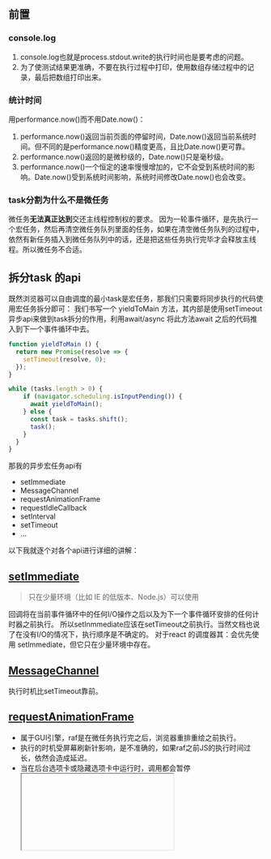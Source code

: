 ## 前置
### console.log

1. console.log也就是process.stdout.write的执行时间也是要考虑的问题。
2. 为了使测试结果更准确，不要在执行过程中打印，使用数组存储过程中的记录，最后把数组打印出来。
### 统计时间
用performance.now()而不用Date.now()：

1. performance.now()返回当前页面的停留时间，Date.now()返回当前系统时间。但不同的是performance.now()精度更高，且比Date.now()更可靠。
2. performance.now()返回的是微秒级的，Date.now()只是毫秒级。
3. performance.now()一个恒定的速率慢慢增加的，它不会受到系统时间的影响。Date.now()受到系统时间影响，系统时间修改Date.now()也会改变。
### task分割为什么不是微任务
微任务**无法真正达到**交还主线程控制权的要求。
因为一轮事件循环，是先执行一个宏任务，然后再清空微任务队列里面的任务，如果在清空微任务队列的过程中，依然有新任务插入到微任务队列中的话，还是把这些任务执行完毕才会释放主线程。所以微任务不合适。
## 拆分task 的api
既然浏览器可以自由调度的最小task是宏任务，那我们只需要将同步执行的代码使用宏任务拆分即可：
我们书写一个 yieldToMain 方法，其内部是使用setTimeout异步api来做到task拆分的作用，利用await/async 将此方法await 之后的代码推入到下一个事件循环中去。
```javascript
function yieldToMain () {
  return new Promise(resolve => {
    setTimeout(resolve, 0);
  });
}

while (tasks.length > 0) {
    if (navigator.scheduling.isInputPending()) {
      await yieldToMain();
    } else {
      const task = tasks.shift();
      task();
    }
  }
}
```
那我的异步宏任务api有 

- setImmediate
- MessageChannel
- requestAnimationFrame
- requestIdleCallback
- setInterval
- setTimeout
- ...

以下我就逐个对各个api进行详细的讲解：
## [setImmediate](https://developer.mozilla.org/en-US/docs/Web/API/Window/setImmediate)
> 只在少量环境（比如 IE 的低版本、Node.js）可以使用

回调将在当前事件循环中的任何I/O操作之后以及为下一个事件循环安排的任何计时器之前执行。
所以setInmmediate应该在setTimeout之前执行。当然文档也说了在没有I/O的情况下，执行顺序是不确定的。
对于react 的调度器其：会优先使用 setImmediate，但它只在少量环境中存在。
## [MessageChannel](https://developer.mozilla.org/en-US/docs/Web/API/MessageChannel)
执行时机比setTimeout靠前。
## [requestAnimationFrame](https://developer.mozilla.org/en-US/docs/Web/API/window/requestAnimationFrame)

- 属于GUI引擎，raf是在微任务执行完之后，浏览器重排重绘之前执行。
- 执行的时机受屏幕刷新针影响，是不准确的，如果raf之前JS的执行时间过长，依然会造成延迟。
- 当在后台选项卡或隐藏选项卡中运行时，调用都会暂停[<iframe>](https://developer.mozilla.org/en-US/docs/Web/HTML/Element/iframe)，以提高性能和电池寿命。
- 常用于更新dom，渲染动画。

## [requestIdleCallback](https://developer.mozilla.org/en-US/docs/Web/API/Window/requestIdleCallback)
定位于执行后台和低优先级任务、执行频率。
在完成一帧中的输入处理、渲染和合成之后，线程会进入空闲时期（idle period），直到下一帧开始，或者队列中的任务被激活，又或者收到了用户新的输入。
requestIdleCallback 定义的回调就是在这段空闲时期执行。（Frame 渲染帧）
![image01.png](https://intranetproxy.alipay.com/skylark/lark/0/2023/png/116956428/1702374768822-1d7e04e0-ffc8-4239-90f5-7b7a4184dc0b.png#clientId=uf54657cf-c1a5-4&from=ui&id=ub53cdf67&originHeight=139&originWidth=737&originalType=binary&ratio=2&rotation=0&showTitle=false&size=23325&status=done&style=none&taskId=udb181e1b-2d4c-4b4e-97b9-fe5e8b1a69a&title=)
如果不存在屏幕刷新，浏览器会安排连续的长度为 50ms 的空闲时期
![image00.png](https://intranetproxy.alipay.com/skylark/lark/0/2023/png/116956428/1702374854954-555e8399-ed35-449c-ba33-d58291eab234.png#clientId=uf54657cf-c1a5-4&from=ui&id=uac47c77d&originHeight=173&originWidth=670&originalType=binary&ratio=2&rotation=0&showTitle=false&size=20852&status=done&style=none&taskId=u0c934c0a-4b60-43d5-bafd-4542cb27171&title=)
requestIdleCallback的执行时机是在浏览器重排重绘之后，也就是浏览器的空闲时间执行。其实执行的时机是不准确的，raf执行的JS代码耗时可能会过长。
避免在空闲回调中改变 DOM。 空闲回调执行的时候，当前帧已经结束绘制了，所有布局的更新和计算也已经完成。如果你做的改变影响了布局，你可能会强制停止浏览器并重新计算，而从另一方面来看，这是不必要的。如果你的回调需要改变 DOM，它应该使用Window.requestAnimationFrame()来调度它。
## [setInterval](https://developer.mozilla.org/en-US/docs/Web/API/setInterval)

- “丢帧”现象
- 不同定时器的代码的执行间隔比预期小

我们先来看下面这个例子：
![2946295704-59c2493d9be93_fix732.webp](https://intranetproxy.alipay.com/skylark/lark/0/2023/webp/116956428/1702373410328-13c933ff-ee55-4185-85d2-e5d94b434c56.webp#clientId=ub15256b3-688e-4&from=ui&id=DIxBw&originHeight=356&originWidth=1046&originalType=binary&ratio=2&rotation=0&showTitle=false&size=8666&status=done&style=none&taskId=u150d9ec2-ee82-4cf3-8b83-6028e7d4fd1&title=)

1. click事件点击 
2. 0.2s 设置定时器 时间间隔为500ms
3. 0.7s timer线程将定时器回调方法func1推入事件队列，等待主线程执行。
4. 1s click事件执行结束，浏览器从事件队列中取出func1执行
5. 1.2s timer线程将func2 回调方法推入事件触发线程，等待主线程执行。
6. 1.7s timer线程想推入第三次回调方法，但是事件队列中含有该定时器的回调，所以跳过。（丢帧）
7. 2s func1 执行完毕，在下一轮事件循环立即执行func2方法。

丢帧：
当使用 setInterval()时，仅当事件队列中没有该定时器的任何其他代码实例时，才将定时器代码添加到事件队列中。
间隔：

- 时间间隔不受回调函数影响，是由timer线程调度的
- fun是在每一个周期内被执行
- **func 函数的实际调用间隔要比代码中设定的时间间隔要短**

也可能出现这种情况，就是 func 的执行所花费的时间比我们间隔的时间更长。
在这种情况下，JavaScript 引擎会等待 func 执行完成，然后检查调度程序，如果时间到了，则 **立即** 再次执行它。
极端情况下，如果函数每次执行时间都超过 delay 设置的时间，那么每次调用之间将完全没有停顿。
## [setTimeout](https://developer.mozilla.org/en-US/docs/Web/API/setTimeout)
setTimeout的递归层级过深的话，延迟就不是1ms，而是4ms，这样会造成延迟时间过长
### 浏览器
HTML5标准：如果嵌套的层级超过了 5 层，并且 timeout 小于 4ms，则设置 timeout 为 4ms。
chrome 中的 setTimeout 的行为基本和 HTML5 的标准一致。前 4 次，用的 timeout 都是 1ms以内延迟，后面的间隔时间都超过了 4ms；
### nodejs
nodejs 中并没有最小延时 4ms 的限制，而是每次调用都会有 1ms 左右的延时(有时会是0.几毫秒，有时会是1.多毫秒)。

## setTimeout和 setImmediate的比较
node v16.18.0 环境下 
```javascript
➜  js-api node  node.js
0.676934003829956 setTimeout
6.1175490617752075 setImmediate
➜  js-api node  node.js
0.7656099796295166 setTimeout
7.105100989341736 setImmediate
➜  js-api node  node.js
0.6082860231399536 setImmediate
5.74574601650238 setTimeout
```
两个人谁快表现出了一定的随机性，而且setTimeout的延迟也不一定都是1ms，有时会是小于1ms。
但是在I/O回调内，满足永远setImmediate在前
```javascript
var fs = require('fs')

fs.readFile(__filename, () => {
  setTimeout(() => {
    console.log('setTimeout', performance.now() - start);
  }, 0);
  setImmediate(() => {
    console.log('setImmediate', performance.now() - start);
  });
});
```
```javascript
➜  js-api node  node.js
setImmediate 2.0537240505218506
setTimeout 7.27512800693512
➜  js-api node  node.js
setImmediate 2.034590005874634
setTimeout 7.136919021606445
➜  js-api node  node.js
setImmediate 1.9470280408859253
setTimeout 6.935880064964294
➜  js-api node  node.js
setImmediate 2.1759870052337646
setTimeout 7.4798970222473145
➜  js-api node  node.js
setImmediate 2.302621006965637
setTimeout 7.8137500286102295
```
## 参考资料
node 官网 [https://cnodejs.org/topic/519b523c63e9f8a5429b25e3](https://cnodejs.org/topic/519b523c63e9f8a5429b25e3)
CSDN-settimeout在各个浏览器的最小时间 [https://blog.csdn.net/weixin_44730897/article/details/116797681](https://blog.csdn.net/weixin_44730897/article/details/116797681)
腾讯云开发者社区 [https://cloud.tencent.com/developer/article/2136909](https://cloud.tencent.com/developer/article/2136909)
腾讯云开发者社区-「Nodejs进阶」一文吃透异步I/O和事件循环 [https://cloud.tencent.com/developer/article/1873357](https://cloud.tencent.com/developer/article/1873357)
腾讯云开发者社区-setTimeout和setImmediate到底谁先执行，本文让你彻底理解Event Loop [https://cloud.tencent.com/developer/article/1717260](https://cloud.tencent.com/developer/article/1717260)
知乎-[https://www.zhihu.com/question/56310675/answer/148502403](https://www.zhihu.com/question/56310675/answer/148502403)
你真的了解 setTimeout 么？聊聊 setTimeout 的最小延时问题（附源码细节）[https://www.wangyulue.com/2023/03/%E4%BD%A0%E7%9C%9F%E7%9A%84%E4%BA%86%E8%A7%A3-settimeout-%E4%B9%88/](https://www.wangyulue.com/2023/03/%E4%BD%A0%E7%9C%9F%E7%9A%84%E4%BA%86%E8%A7%A3-settimeout-%E4%B9%88/)
React 的调度系统 Scheduler [https://www.51cto.com/article/741495.html](https://www.51cto.com/article/741495.html)
对于“不用setInterval，用setTimeout”的理解 [https://segmentfault.com/a/1190000011282175](https://segmentfault.com/a/1190000011282175)

